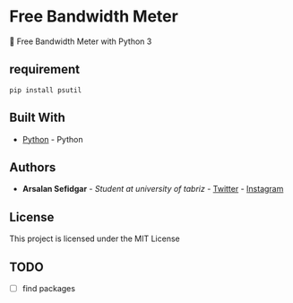 # Free Bandwidth Meter

:rocket: Free Bandwidth Meter with Python 3

## requirement

```
pip install psutil
```

## Built With

* [Python](https://www.python.org/) - Python

## Authors

* **Arsalan Sefidgar** - *Student at university of tabriz* - [Twitter](https://twitter.com/arsalanse) - [Instagram](https://www.instagram.com/arsalanse/)

## License

This project is licensed under the MIT License

## TODO

- [ ] find packages
